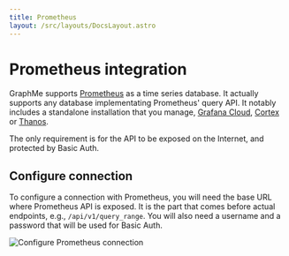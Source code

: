 ```yaml
---
title: Prometheus
layout: /src/layouts/DocsLayout.astro
---
```


# Prometheus integration

GraphMe supports [Prometheus](https://prometheus.io) as a time series database.
It actually supports any database implementating Prometheus' query API.
It notably includes a standalone installation that you manage, [Grafana Cloud](https://grafana.com/products/cloud/), [Cortex](https://cortexmetrics.io) or [Thanos](https://thanos.io).

The only requirement is for the API to be exposed on the Internet, and protected by Basic Auth.

## Configure connection

To configure a connection with Prometheus, you will need the base URL where Prometheus API is exposed.
It is the part that comes before actual endpoints, e.g., `/api/v1/query_range`.
You will also need a username and a password that will be used for Basic Auth.

![Configure Prometheus connection](/images/connections-prometheus.png)